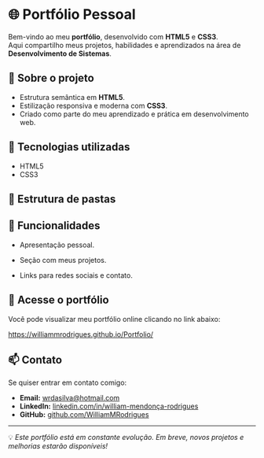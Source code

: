 # 🌐 Portfólio Pessoal

Bem-vindo ao meu **portfólio**, desenvolvido com **HTML5** e **CSS3**.  
Aqui compartilho meus projetos, habilidades e aprendizados na área de **Desenvolvimento de Sistemas**.

## 📖 Sobre o projeto
- Estrutura semântica em **HTML5**.  
- Estilização responsiva e moderna com **CSS3**.  
- Criado como parte do meu aprendizado e prática em desenvolvimento web.  

## 🚀 Tecnologias utilizadas
- HTML5  
- CSS3  

## 📂 Estrutura de pastas
## 🎯 Funcionalidades
- Apresentação pessoal.  
- Seção com meus projetos.  

- Links para redes sociais e contato.  

## 🔗 Acesse o portfólio
Você pode visualizar meu portfólio online clicando no link abaixo:  

 https://williammrodrigues.github.io/Portfolio/ 


## 📫 Contato
Se quiser entrar em contato comigo:  
- **Email:** [wrdasilva@hotmail.com](mailto:wrdasilva@hotmail.com)  
- **LinkedIn:** [linkedin.com/in/william-mendonça-rodrigues](http://www.linkedin.com/in/william-mendon%C3%A7a-rodrigues)  
- **GitHub:** [github.com/WilliamMRodrigues](https://github.com/WilliamMRodrigues)  

---
💡 *Este portfólio está em constante evolução. Em breve, novos projetos e melhorias estarão disponíveis!*  
